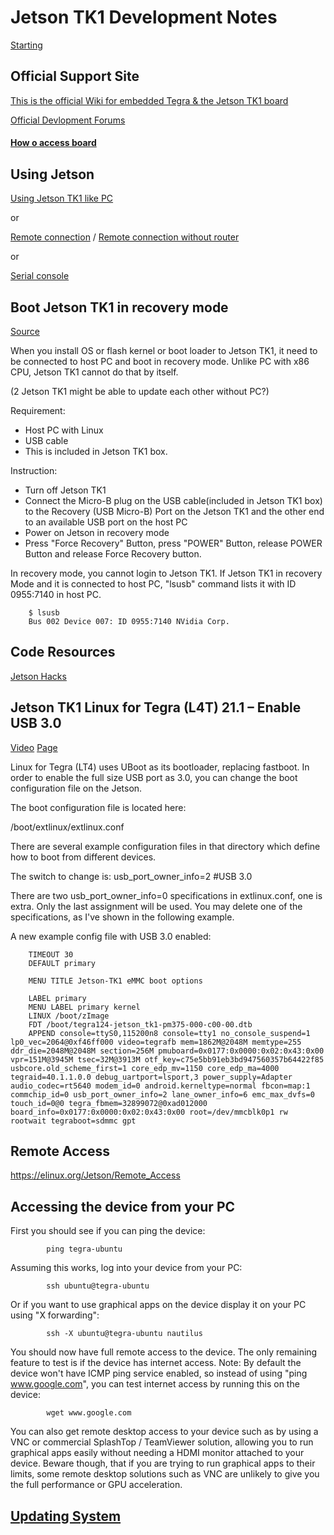 # Jetson TK1 Development Notes

[Starting](http://demotomohiro.github.io/hardware/jetson_tk1/index.html#preparing)


## Official Support Site 

[This is the official Wiki for embedded Tegra & the Jetson TK1 board](https://elinux.org/Jetson_TK1)

[Official Devlopment Forums](https://forums.developer.nvidia.com/)


#### [How o access board](https://elinux.org/Jetson_TK1#Basic_setup_steps_to_access_the_board_and_access_internet)

## Using Jetson

[Using Jetson TK1 like PC](http://demotomohiro.github.io/hardware/jetson_tk1/setup/pc.html)

or

[Remote connection](http://demotomohiro.github.io/hardware/jetson_tk1/setup/remote.html) / [Remote connection without router](http://demotomohiro.github.io/hardware/jetson_tk1/setup/remote_wo_router.html)

or

[Serial console](http://demotomohiro.github.io/hardware/jetson_tk1/setup/serial.html)


## Boot Jetson TK1 in recovery mode

[Source](http://demotomohiro.github.io/hardware/jetson_tk1/setup/recovery_mode.html)

When you install OS or flash kernel or boot loader to Jetson TK1, it need to be connected to host PC and boot in recovery mode.
Unlike PC with x86 CPU, Jetson TK1 cannot do that by itself.

(2 Jetson TK1 might be able to update each other without PC?)

Requirement:
- Host PC with Linux
- USB cable
- This is included in Jetson TK1 box.

Instruction:
- Turn off Jetson TK1
- Connect the Micro-B plug on the USB cable(included in Jetson TK1 box) to the Recovery (USB Micro-B) Port on the Jetson TK1 and the other end to an available USB port on the host PC
- Power on Jetson in recovery mode
- Press "Force Recovery" Button, press "POWER" Button, release POWER Button and release Force Recovery button.

In recovery mode, you cannot login to Jetson TK1.
If Jetson TK1 in recovery Mode and it is connected to host PC, "lsusb" command lists it with ID 0955:7140 in host PC.

```
    $ lsusb
    Bus 002 Device 007: ID 0955:7140 NVidia Corp.
```


## Code Resources

[Jetson Hacks](https://github.com/jetsonhacks)



## Jetson TK1 Linux for Tegra (L4T) 21.1 – Enable USB 3.0

[Video](https://www.youtube.com/watch?v=P-nt3oLRLWU)
[Page](https://jetsonhacks.com/2014/11/08/jetson-tk1-linux-tegra-l4t-21-1-enable-usb-3-0/)

Linux for Tegra (LT4) uses UBoot as its bootloader, replacing fastboot. In order to enable the full size USB port as 3.0, you can change the boot configuration file on the Jetson.

The boot configuration file is located here:

/boot/extlinux/extlinux.conf

There are several example configuration files in that directory which define how to boot from different devices.

The switch to change is: usb_port_owner_info=2 #USB 3.0

There are two usb_port_owner_info=0 specifications in extlinux.conf, one is extra. Only the last assignment will be used. You may delete one of the specifications, as I've shown in the following example.

A new example config file with USB 3.0 enabled:

```
	TIMEOUT 30
	DEFAULT primary

	MENU TITLE Jetson-TK1 eMMC boot options

	LABEL primary
	MENU LABEL primary kernel
	LINUX /boot/zImage
	FDT /boot/tegra124-jetson_tk1-pm375-000-c00-00.dtb
	APPEND console=ttyS0,115200n8 console=tty1 no_console_suspend=1 lp0_vec=2064@0xf46ff000 video=tegrafb mem=1862M@2048M memtype=255 ddr_die=2048M@2048M section=256M pmuboard=0x0177:0x0000:0x02:0x43:0x00 vpr=151M@3945M tsec=32M@3913M otf_key=c75e5bb91eb3bd947560357b64422f85 usbcore.old_scheme_first=1 core_edp_mv=1150 core_edp_ma=4000 tegraid=40.1.1.0.0 debug_uartport=lsport,3 power_supply=Adapter audio_codec=rt5640 modem_id=0 android.kerneltype=normal fbcon=map:1 commchip_id=0 usb_port_owner_info=2 lane_owner_info=6 emc_max_dvfs=0 touch_id=0@0 tegra_fbmem=32899072@0xad012000 board_info=0x0177:0x0000:0x02:0x43:0x00 root=/dev/mmcblk0p1 rw rootwait tegraboot=sdmmc gpt
```


## Remote Access

https://elinux.org/Jetson/Remote_Access

## Accessing the device from your PC

First you should see if you can ping the device:
```
		ping tegra-ubuntu
```
Assuming this works, log into your device from your PC:
```
		ssh ubuntu@tegra-ubuntu
```
Or if you want to use graphical apps on the device display it on your PC using "X forwarding":
```
		ssh -X ubuntu@tegra-ubuntu nautilus
```
You should now have full remote access to the device. The only remaining feature to test is if the device has internet access. Note: By default the device won't have ICMP ping service enabled, so instead of using "ping www.google.com", you can test internet access by running this on the device:
```
		wget www.google.com
```
You can also get remote desktop access to your device such as by using a VNC or commercial SplashTop / TeamViewer solution, allowing you to run graphical apps easily without needing a HDMI monitor attached to your device. Beware though, that if you are trying to run graphical apps to their limits, some remote desktop solutions such as VNC are unlikely to give you the full performance or GPU acceleration.


## [Updating System](Updating.md)